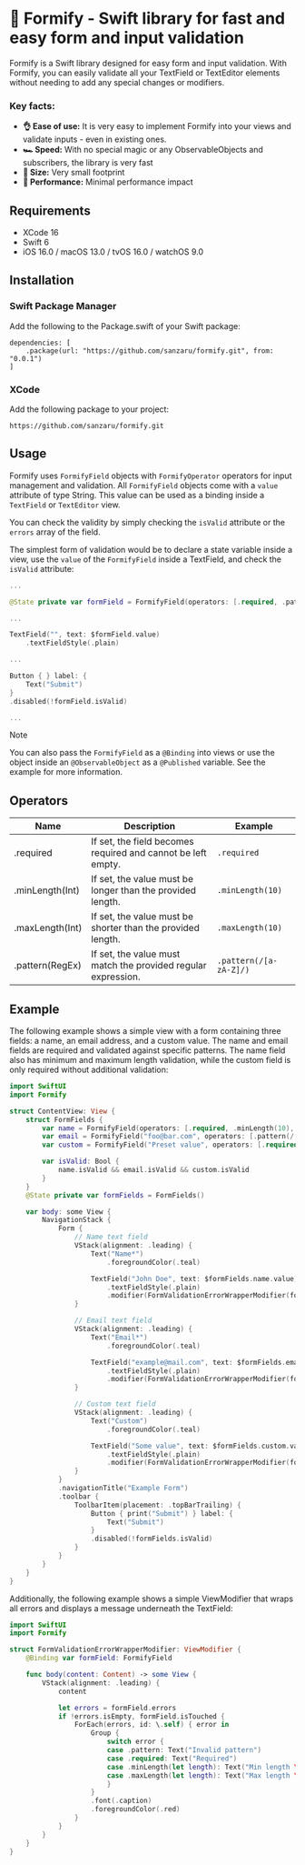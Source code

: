# 📃 Formify - Swift library for fast and easy form and input validation

Formify is a Swift library designed for easy form and input validation. With Formify, you can easily validate all your
TextField or TextEditor elements without needing to add any special changes or modifiers.

### Key facts:

* **👌 Ease of use:** It is very easy to implement Formify into your views and validate inputs - even in existing ones.
* **🏎️ Speed:** With no special magic or any ObservableObjects and subscribers, the library is very fast
* **📐 Size:** Very small footprint
* **🚀 Performance:** Minimal performance impact

## Requirements

* XCode 16
* Swift 6
* iOS 16.0 / macOS 13.0 / tvOS 16.0 / watchOS 9.0

## Installation

### Swift Package Manager

Add the following to the Package.swift of your Swift package:

```
dependencies: [
    .package(url: "https://github.com/sanzaru/formify.git", from: "0.0.1")
]
```

### XCode

Add the following package to your project:

    https://github.com/sanzaru/formify.git

## Usage

Formify uses `FormifyField` objects with `FormifyOperator` operators for input management and validation.
All `FormifyField` objects come with a `value` attribute of type String. This value can be used as a binding inside a
`TextField` or `TextEditor` view.

You can check the validity by simply checking the `isValid` attribute or the `errors` array of the field.

The simplest form of validation would be to declare a state variable inside a view, use the `value` of the
`FormifyField` inside a TextField, and check the `isValid` attribute:

```swift
...

@State private var formField = FormifyField(operators: [.required, .pattern(/[A-Za-z ]+/)])

...

TextField("", text: $formField.value)
    .textFieldStyle(.plain)

...

Button { } label: {
    Text("Submit")
}
.disabled(!formField.isValid)

...

```

> [!NOTE]
> You can also pass the `FormifyField` as a `@Binding` into views or use the object inside an `@ObservableObject` as a
`@Published` variable. See the example for more information.


## Operators

| Name | Description | Example |
| --- | --- | --- |
| .required | If set, the field becomes required and cannot be left empty. | ```.required``` |
| .minLength(Int) | If set, the value must be longer than the provided length. | ```.minLength(10)``` |
| .maxLength(Int) | If set, the value must be shorter than the provided length. | ```.maxLength(10)``` |
| .pattern(RegEx) | If set, the value must match the provided regular expression. | ```.pattern(/[a-zA-Z]/)``` |


## Example

The following example shows a simple view with a form containing three fields: a name, an email address, and a custom
value. The name and email fields are required and validated against specific patterns. The name field also has minimum
and maximum length validation, while the custom field is only required without additional validation:

```swift
import SwiftUI
import Formify

struct ContentView: View {
    struct FormFields {
        var name = FormifyField(operators: [.required, .minLength(10), .maxLength(20), .pattern(/[A-Za-z ]+/)])
        var email = FormifyField("foo@bar.com", operators: [.pattern(/[a-zA-Z0-9._%+-]+@[a-zA-Z0-9.-]+\.[a-zA-Z]{2,}/)])
        var custom = FormifyField("Preset value", operators: [.required])

        var isValid: Bool {
            name.isValid && email.isValid && custom.isValid
        }
    }
    @State private var formFields = FormFields()

    var body: some View {
        NavigationStack {
            Form {
                // Name text field
                VStack(alignment: .leading) {
                    Text("Name*")
                        .foregroundColor(.teal)

                    TextField("John Doe", text: $formFields.name.value)
                        .textFieldStyle(.plain)
                        .modifier(FormValidationErrorWrapperModifier(formField: $formFields.name))
                }

                // Email text field
                VStack(alignment: .leading) {
                    Text("Email*")
                        .foregroundColor(.teal)

                    TextField("example@mail.com", text: $formFields.email.value)
                        .textFieldStyle(.plain)
                        .modifier(FormValidationErrorWrapperModifier(formField: $formFields.email))
                }

                // Custom text field
                VStack(alignment: .leading) {
                    Text("Custom")
                        .foregroundColor(.teal)

                    TextField("Some value", text: $formFields.custom.value)
                        .textFieldStyle(.plain)
                        .modifier(FormValidationErrorWrapperModifier(formField: $formFields.custom))
                }
            }
            .navigationTitle("Example Form")
            .toolbar {
                ToolbarItem(placement: .topBarTrailing) {
                    Button { print("Submit") } label: {
                        Text("Submit")
                    }
                    .disabled(!formFields.isValid)
                }
            }
        }
    }
}
```

Additionally, the following example shows a simple ViewModifier that wraps all errors and displays a message underneath
the TextField:

```swift
import SwiftUI
import Formify

struct FormValidationErrorWrapperModifier: ViewModifier {
    @Binding var formField: FormifyField

    func body(content: Content) -> some View {
        VStack(alignment: .leading) {
            content

            let errors = formField.errors
            if !errors.isEmpty, formField.isTouched {
                ForEach(errors, id: \.self) { error in
                    Group {
                        switch error {
                        case .pattern: Text("Invalid pattern")
                        case .required: Text("Required")
                        case .minLength(let length): Text("Min length \(length) / \(formField.minLength ?? 0)")
                        case .maxLength(let length): Text("Max length \(length) / \(formField.maxLength ?? 0)")
                        }
                    }
                    .font(.caption)
                    .foregroundColor(.red)
                }
            }
        }
    }
}
```
